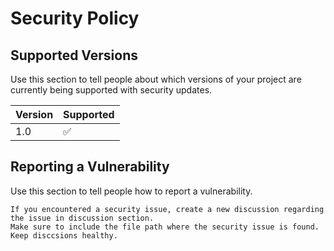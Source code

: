 # Security Policy

## Supported Versions

Use this section to tell people about which versions of your project are
currently being supported with security updates.

| Version | Supported          |
| ------- | ------------------ |
| 1.0   | :white_check_mark: |

## Reporting a Vulnerability

Use this section to tell people how to report a vulnerability.

```
If you encountered a security issue, create a new discussion regarding the issue in discussion section.
Make sure to include the file path where the security issue is found.
Keep disccsions healthy. 
```

